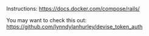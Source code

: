 Instructions: https://docs.docker.com/compose/rails/

You may want to check this out: https://github.com/lynndylanhurley/devise_token_auth